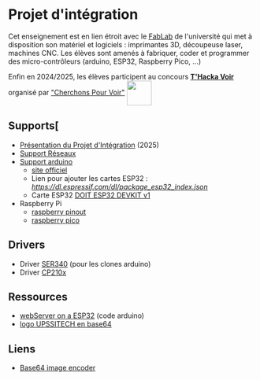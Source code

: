 # Projet d'intégration
Cet enseignement est en lien étroit avec le [FabLab](http://campusfab.univ-tlse3.fr) de l'université qui met à disposition son matériel et logiciels :  imprimantes 3D, découpeuse laser, machines CNC.
Les élèves sont amenés à fabriquer, coder et programmer des micro-contrôleurs (arduino, ESP32, Raspberry Pico, ...)

Enfin en 2024/2025, les élèves participent au  concours **[T'Hacka Voir](https://thackavoir.fr)** organisé par ["Cherchons Pour Voir"](http://cherchonspourvoir.org) <img src="https://github.com/truillet/ups/blob/master/l1info/projets/logo_cpv.png" width=50 valign="middle">

## Supports[
* [Présentation du Projet d'Intégration](https://github.com/truillet/upssitech/blob/master/CUPGE/L2/Projet/supports/Projet_Integration.pdf) (2025)
* [Support Réseaux](https://github.com/truillet/upssitech/blob/master/CUPGE/L2/Projet/supports/introduction_reseaux_2024.pdf)
* [Support arduino](https://github.com/truillet/upssitech/blob/master/CUPGE/L2/Projet/supports/introduction_arduino.pdf)
  * [site officiel](https://www.arduino.cc)
  * Lien pour ajouter les cartes ESP32 : *https://dl.espressif.com/dl/package_esp32_index.json*
  * Carte ESP32 [DOIT ESP32 DEVKIT v1](https://espacerm.com/webgen/esp32intro)
* Raspberry Pi
  * [raspberry pinout](https://pinout.xyz)
  * [raspberry pico](https://www.raspberrypi.com/documentation/microcontrollers/raspberry-pi-pico.html)

## Drivers
* Driver [SER340](https://sparks.gogo.co.nz/ch340.html) (pour les clones arduino)
* Driver [CP210x](https://www.silabs.com/developers/usb-to-uart-bridge-vcp-drivers)


## Ressources
* [webServer on a ESP32](https://github.com/truillet/upssitech/blob/master/CUPGE/L2/Projet/code/webserver.zip) (code arduino)
 * [logo UPSSITECH en base64](https://github.com/truillet/upssitech/blob/master/CUPGE/L2/Projet/ressources/logoUpssitech250_png_base64.txt)

## Liens
* [Base64 image encoder](https://www.base64-image.de)
